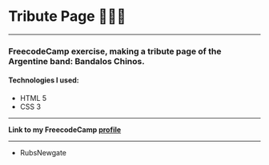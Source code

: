 # Tribute Page 👾🐱‍💻

------------

### FreecodeCamp exercise, making a tribute page of the Argentine band: Bandalos Chinos.

#### Technologies I used:
- HTML 5
- CSS 3

------------

**Link to my FreecodeCamp [profile](https://www.freecodecamp.org/RubenJl "profile freecodecamp")**
***
- RubsNewgate